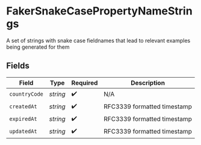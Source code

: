 # FakerSnakeCasePropertyNameStrings

A set of strings with snake case fieldnames that lead to relevant examples being generated for them


## Fields

| Field                       | Type                        | Required                    | Description                 |
| --------------------------- | --------------------------- | --------------------------- | --------------------------- |
| `countryCode`               | *string*                    | :heavy_check_mark:          | N/A                         |
| `createdAt`                 | *string*                    | :heavy_check_mark:          | RFC3339 formatted timestamp |
| `expiredAt`                 | *string*                    | :heavy_check_mark:          | RFC3339 formatted timestamp |
| `updatedAt`                 | *string*                    | :heavy_check_mark:          | RFC3339 formatted timestamp |
